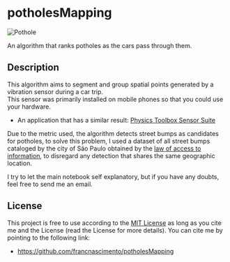 [image]: https://github.com/francnascimento/potholesMapping/blob/master/pothole.jpg "Pothole"

# potholesMapping
![Pothole][image]

An algorithm that ranks potholes as the cars pass through them.

## Description
This algorithm aims to segment and group spatial points generated by a vibration sensor during a car trip.</br>
This sensor was primarily installed on mobile phones so that you could use your hardware.</br>

* An application that has a similar result: [Physics Toolbox Sensor Suite](https://play.google.com/store/apps/details?id=com.chrystianvieyra.physicstoolboxsuite)

Due to the metric used, the algorithm detects street bumps as candidates for potholes, to solve this problem, I used a dataset of all street bumps cataloged by the city of São Paulo obtained by the [law of access to information](http://www.sic.sp.gov.br/), to disregard any detection that shares the same geographic location.

I try to let the main notebook self explanatory, but if you have any doubts, feel free to send me an email.

## License

This project is free to use according to the [MIT License](https://github.com/francnascimento/potholesMapping/blob/master/LICENSE) as long as you cite me and the License (read the License for more details). You can cite me by pointing to the following link:
- https://github.com/francnascimento/potholesMapping
